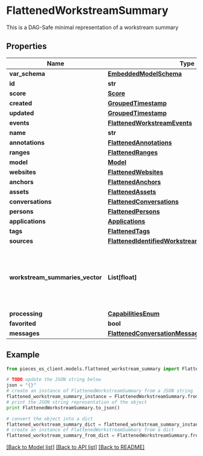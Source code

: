 # FlattenedWorkstreamSummary

This is a DAG-Safe minimal representation of a workstream summary

## Properties
Name | Type | Description | Notes
------------ | ------------- | ------------- | -------------
**var_schema** | [**EmbeddedModelSchema**](EmbeddedModelSchema.md) |  | [optional] 
**id** | **str** |  | 
**score** | [**Score**](Score.md) |  | [optional] 
**created** | [**GroupedTimestamp**](GroupedTimestamp.md) |  | 
**updated** | [**GroupedTimestamp**](GroupedTimestamp.md) |  | 
**events** | [**FlattenedWorkstreamEvents**](FlattenedWorkstreamEvents.md) |  | [optional] 
**name** | **str** |  | 
**annotations** | [**FlattenedAnnotations**](FlattenedAnnotations.md) |  | [optional] 
**ranges** | [**FlattenedRanges**](FlattenedRanges.md) |  | [optional] 
**model** | [**Model**](Model.md) |  | 
**websites** | [**FlattenedWebsites**](FlattenedWebsites.md) |  | [optional] 
**anchors** | [**FlattenedAnchors**](FlattenedAnchors.md) |  | [optional] 
**assets** | [**FlattenedAssets**](FlattenedAssets.md) |  | [optional] 
**conversations** | [**FlattenedConversations**](FlattenedConversations.md) |  | [optional] 
**persons** | [**FlattenedPersons**](FlattenedPersons.md) |  | [optional] 
**applications** | [**Applications**](Applications.md) |  | [optional] 
**tags** | [**FlattenedTags**](FlattenedTags.md) |  | [optional] 
**sources** | [**FlattenedIdentifiedWorkstreamPatternEngineSources**](FlattenedIdentifiedWorkstreamPatternEngineSources.md) |  | [optional] 
**workstream_summaries_vector** | **List[float]** | This is the embedding for the format.(NEEDs to connection.vector) and specific here because we can only index on a single name | [optional] 
**processing** | [**CapabilitiesEnum**](CapabilitiesEnum.md) |  | [optional] 
**favorited** | **bool** |  | [optional] 
**messages** | [**FlattenedConversationMessages**](FlattenedConversationMessages.md) |  | [optional] 

## Example

```python
from pieces_os_client.models.flattened_workstream_summary import FlattenedWorkstreamSummary

# TODO update the JSON string below
json = "{}"
# create an instance of FlattenedWorkstreamSummary from a JSON string
flattened_workstream_summary_instance = FlattenedWorkstreamSummary.from_json(json)
# print the JSON string representation of the object
print FlattenedWorkstreamSummary.to_json()

# convert the object into a dict
flattened_workstream_summary_dict = flattened_workstream_summary_instance.to_dict()
# create an instance of FlattenedWorkstreamSummary from a dict
flattened_workstream_summary_from_dict = FlattenedWorkstreamSummary.from_dict(flattened_workstream_summary_dict)
```
[[Back to Model list]](../README.md#documentation-for-models) [[Back to API list]](../README.md#documentation-for-api-endpoints) [[Back to README]](../README.md)


